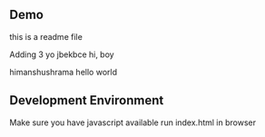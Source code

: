 ## Demo
this is a readme file

Adding 3
yo jbekbce
hi,
boy

himanshushrama
hello world

## Development Environment 

Make sure you have javascript available
run index.html in browser
